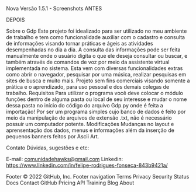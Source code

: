 Nova Versão 1.5.1 - Screenshots
ANTES

    


DEPOIS

   
Sobre o Gdp
Este projeto foi idealizado para ser utilizado no meu ambiente de trabalho e tem como funcionalidade auxiliar com o cadastro e consulta de informações visando tornar práticas e ágeis as atividades desempenhadas no dia a dia. A consulta das informações pode ser feita manualmente onde o usuário digita o que ele deseja consultar ou buscar, e também através de comandos de voz por meio da assistente virtual implementada no sistema. Esta vem com diversas funcionalidades extras como abrir o navegador, pesquisar por uma música, realizar pesquisas em sites de busca e muito mais. Projeto sem fins comerciais visando somente a prática e o aprendizado, para uso pessoal e dos demais colegas de trabalho.
Requisitos
Para utilizar o programa você deve colocar o módulo funções dentro de alguma pasta ou local de seu interesse e mudar o nome dessa pasta no início do código do arquivo Gdp.py onde é feita a importação! Por ser um programa simples cujo banco de dados é feito por meio da manipulação de arquivos de extensão .txt, não é necessário possuir um computador potente.
Modificações
Mudanças no layout e aprensentação dos dados, menus e informações além da inserção de pequenos banners feitos por Ascii Art.

Contato
Dúvidas, sugestões e etc:

E-mail: comunidadehawks@gmail.com Linkedin: https://www.linkedin.com/in/felipe-rodrigues-fonseca-843b9421a/

Footer
© 2022 GitHub, Inc.
Footer navigation
Terms
Privacy
Security
Status
Docs
Contact GitHub
Pricing
API
Training
Blog
About
